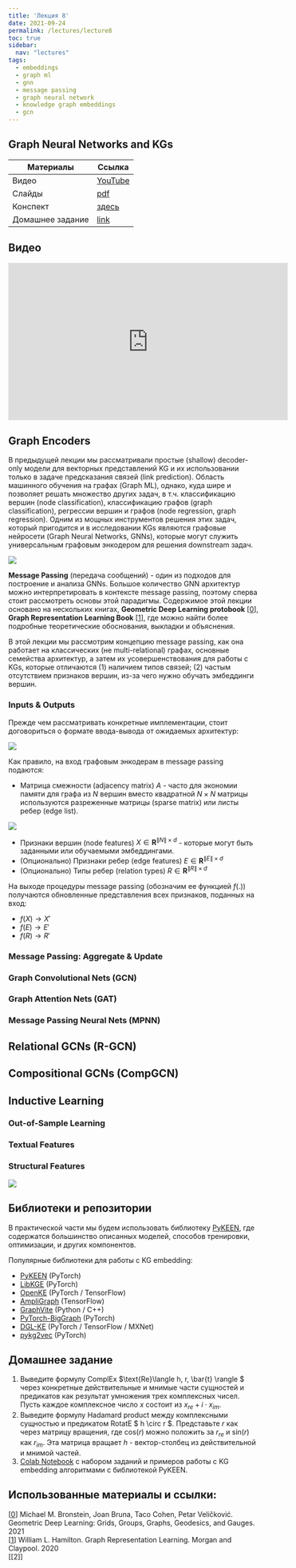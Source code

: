 ```yaml
---
title: 'Лекция 8'
date: 2021-09-24
permalink: /lectures/lecture8
toc: true
sidebar:
  nav: "lectures"
tags:
  - embeddings
  - graph ml
  - gnn
  - message passing
  - graph neural network
  - knowledge graph embeddings
  - gcn
---
```


## Graph Neural Networks and KGs

| Материалы |  Ссылка  |
 ------------- | ------------- |
 Видео  | [YouTube](https://youtu.be/_aX-YSIIn0k) | 
 Слайды  | [pdf](/kgcourse2021/assets/slides/Lecture8.pdf) |
 Конспект |  [здесь](https://migalkin.github.io/kgcourse2021/lectures/lecture8)  |
 Домашнее задание | [link](#домашнее-задание) |

## Видео

<iframe width="560" height="315" src="https://www.youtube.com/embed/_aX-YSIIn0k" frameborder="0" allow="accelerometer; autoplay; clipboard-write; encrypted-media; gyroscope; picture-in-picture" allowfullscreen></iframe>

## Graph Encoders

В предыдущей лекции мы рассматривали простые (shallow) decoder-only модели для векторных представлений KG и их использовании только в задаче предсказания связей (link prediction). Область машинного обучения на графах (Graph ML), однако, куда шире и позволяет решать множество других задач, в т.ч. классификацию вершин (node classification), классификацию графов (graph classification), регрессии вершин и графов (node regression, graph regression). Одним из мощных инструментов решения этих задач, который пригодится и в исследовании KGs являются графовые нейросети (Graph Neural Networks, GNNs), которые могут служить универсальным графовым энкодером для решения downstream задач.

![](/kgcourse2021/assets/images/l8/l8_p1.png)

**Message Passing** (передача сообщений) - один из подходов для построение и анализа GNNs. Большое количество GNN архитектур можно интерпретировать в контексте message passing, поэтому сперва стоит рассмотреть основы этой парадигмы. 
Содержимое этой лекции основано на нескольких книгах, **Geometric Deep Learning protobook** [[0]], **Graph Representation Learning Book** [[1]], где можно найти более подробные теоретические обоснования, выкладки и объяснения.

В этой лекции мы рассмотрим концепцию message passing, как она работает на классических (не multi-relational) графах, основные семейства архитектур, а затем их усовершенствования для работы с KGs, которые отличаются (1) наличием типов связей; (2) частым отсутствием признаков вершин, из-за чего нужно обучать эмбеддинги вершин.

### Inputs & Outputs

Прежде чем рассматривать конкретные имплементации, стоит договориться о формате ввода-вывода от ожидаемых архитектур:

![](/kgcourse2021/assets/images/l8/l8_p2.png)

Как правило, на вход графовым энкодерам в message passing подаются:
* Матрица смежности (adjacency matrix) $A$ - часто для экономии памяти для графа из $N$ вершин вместо квадратной $N\times N$ матрицы используются разреженные матрицы (sparse matrix) или листы ребер (edge list).

![](/kgcourse2021/assets/images/l8/l8_p3.png)

* Признаки вершин (node features) $X\in \mathbf{R}^{\|N\|\times d}$ - которые могут быть заданными или обучаемыми эмбеддингами.
* (Опционально) Признаки ребер (edge features)  $E\in \mathbf{R}^{\|E\|\times d}$
* (Опционально) Типы ребер (relation types) $R\in \mathbf{R}^{\|R\|\times d}$

На выходе процедуры message passing (обозначим ее функцией $f(.)$) получаются обновленные представления всех признаков, поданных на вход:
* $f(X) \rightarrow X'$
* $f(E) \rightarrow E'$
* $f(R) \rightarrow R'$

### Message Passing: Aggregate & Update



### Graph Convolutional Nets (GCN)

### Graph Attention Nets (GAT)

### Message Passing Neural Nets (MPNN)

## Relational GCNs (R-GCN)

## Compositional GCNs (CompGCN)

## Inductive Learning

### Out-of-Sample Learning

### Textual Features

### Structural Features 



![](/kgcourse2021/assets/images/l7/l7_p1.png)


## Библиотеки и репозитории

В практической части мы будем использовать библиотеку [PyKEEN](https://github.com/pykeen/pykeen/), где содержатся большинство описанных моделей, способов тренировки, оптимизации, и других компонентов.

Популярные библиотеки для работы с KG embedding:
* [PyKEEN](https://github.com/pykeen/pykeen/) (PyTorch)
* [LibKGE](https://github.com/uma-pi1/kge) (PyTorch)
* [OpenKE](https://github.com/thunlp/OpenKE) (PyTorch / TensorFlow)
* [AmpliGraph](https://github.com/Accenture/AmpliGraph) (TensorFlow)
* [GraphVite](https://github.com/DeepGraphLearning/graphvite) (Python / C++)
* [PyTorch-BigGraph](https://github.com/facebookresearch/PyTorch-BigGraph) (PyTorch)
* [DGL-KE](https://github.com/awslabs/dgl-ke) (PyTorch / TensorFlow / MXNet)
* [pykg2vec](https://github.com/Sujit-O/pykg2vec) (PyTorch) 

## Домашнее задание

1. Выведите формулу ComplEx $\text{Re}\langle h, r, \bar{t} \rangle $ через конкретные действительные и мнимые части сущностей и предикатов как результат умножения трех комплексных чисел. Пусть каждое комплексное число $x$ состоит из $x_{re} + i \cdot x_{im}$.
2. Выведите формулу Hadamard product между комплексными сущностью и предикатом RotatE $ h \circ r $. Представьте $r$ как через матрицу вращения, где $\text{cos}(r)$ можно положить за $r_{re}$ и  $\text{sin}(r)$ как $r_{im}$. Эта матрица вращает $h$ - вектор-столбец из действительной и мнимой частей.
3. [Colab Notebook](https://colab.research.google.com/drive/1m8K1gFZqv2tDKU8vKfIoi1qOHbuycC2z) с набором заданий и примеров работы с KG embedding алгоритмами с библиотекой PyKEEN.

## Использованные материалы и ссылки:

[[0]] Michael M. Bronstein, Joan Bruna, Taco Cohen, Petar Veličković. Geometric Deep Learning: Grids, Groups, Graphs, Geodesics, and Gauges. 2021   
[[1]] William L. Hamilton. Graph Representation Learning. Morgan and Claypool. 2020   
[[2]]  

[0]: https://geometricdeeplearning.com/
[1]: https://www.cs.mcgill.ca/~wlh/grl_book/
[0]: https://ieeexplore.ieee.org/stamp/stamp.jsp?arnumber=7358050&casa_token=e0MzaF2_ZnkAAAAA:hMhTmlqixbqnhjvIC2VHnb3qhFAapnwY1wXrsXt6L6BilJJwcWBgwaMh3NLu13WF60Hw7e4&tag=1
[1]: https://distill.pub/2021/gnn-intro/

